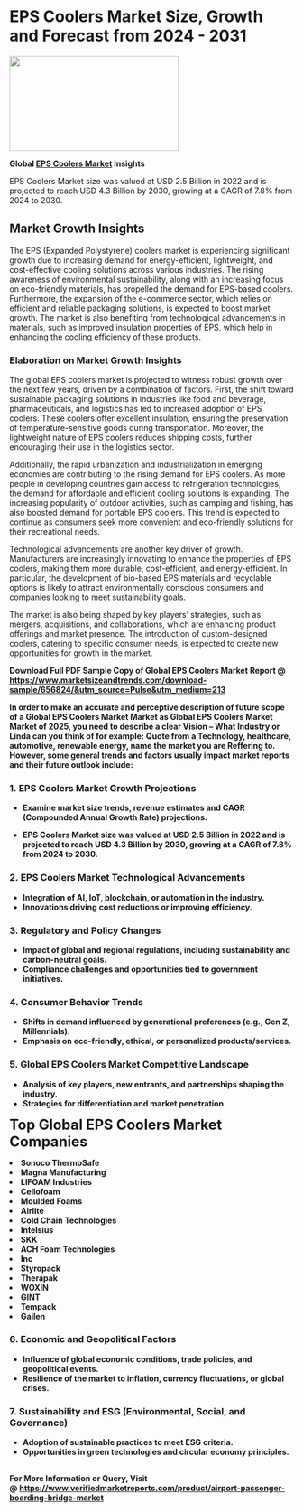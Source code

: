 <H1>EPS Coolers Market Size, Growth and Forecast from 2024 - 2031</H1><img class="aligncenter size-medium wp-image-584254" src="https://thirdeyenews.in/wp-content/uploads/2024/09/Global-Market-Research-300x168.jpeg" alt="" width="300" height="168" /><p><strong>Global&nbsp;<a href="https://www.marketsizeandtrends.com/download-sample/656824/&amp;utm_source=Pulse&amp;utm_medium=213">EPS Coolers Market</a> Insights</strong></p><p>EPS Coolers Market size was valued at USD 2.5 Billion in 2022 and is projected to reach USD 4.3 Billion by 2030, growing at a CAGR of 7.8% from 2024 to 2030.</p><p><h2>Market Growth Insights</h2> <p>The EPS (Expanded Polystyrene) coolers market is experiencing significant growth due to increasing demand for energy-efficient, lightweight, and cost-effective cooling solutions across various industries. The rising awareness of environmental sustainability, along with an increasing focus on eco-friendly materials, has propelled the demand for EPS-based coolers. Furthermore, the expansion of the e-commerce sector, which relies on efficient and reliable packaging solutions, is expected to boost market growth. The market is also benefiting from technological advancements in materials, such as improved insulation properties of EPS, which help in enhancing the cooling efficiency of these products.</p> <p><strong></strong></p> <h3>Elaboration on Market Growth Insights</h3> <p>The global EPS coolers market is projected to witness robust growth over the next few years, driven by a combination of factors. First, the shift toward sustainable packaging solutions in industries like food and beverage, pharmaceuticals, and logistics has led to increased adoption of EPS coolers. These coolers offer excellent insulation, ensuring the preservation of temperature-sensitive goods during transportation. Moreover, the lightweight nature of EPS coolers reduces shipping costs, further encouraging their use in the logistics sector.</p> <p>Additionally, the rapid urbanization and industrialization in emerging economies are contributing to the rising demand for EPS coolers. As more people in developing countries gain access to refrigeration technologies, the demand for affordable and efficient cooling solutions is expanding. The increasing popularity of outdoor activities, such as camping and fishing, has also boosted demand for portable EPS coolers. This trend is expected to continue as consumers seek more convenient and eco-friendly solutions for their recreational needs.</p> <p>Technological advancements are another key driver of growth. Manufacturers are increasingly innovating to enhance the properties of EPS coolers, making them more durable, cost-efficient, and energy-efficient. In particular, the development of bio-based EPS materials and recyclable options is likely to attract environmentally conscious consumers and companies looking to meet sustainability goals.</p> <p>The market is also being shaped by key players’ strategies, such as mergers, acquisitions, and collaborations, which are enhancing product offerings and market presence. The introduction of custom-designed coolers, catering to specific consumer needs, is expected to create new opportunities for growth in the market.</p> <p><strong></p><p><span class=""><strong>Download Full PDF Sample Copy of Global EPS Coolers Market Report</strong> @ <a href="https://www.marketsizeandtrends.com/download-sample/656824/&amp;utm_source=Pulse&amp;utm_medium=213" target="_blank">https://www.marketsizeandtrends.com/download-sample/656824/&amp;utm_source=Pulse&amp;utm_medium=213</a></span></p><p>In order to make an accurate and perceptive description of future scope of a Global&nbsp;EPS Coolers Market Market as Global&nbsp;EPS Coolers Market Market of 2025, you need to describe a clear Vision &ndash; What Industry or Linda can you think of for example: Quote from a Technology, healthcare, automotive, renewable energy, name the market you are Reffering to. However, some general trends and factors usually impact market reports and their future outlook include:</p><h3>1.&nbsp;<strong>EPS Coolers Market Growth Projections</strong></h3><ul><li>Examine market size trends, revenue estimates and CAGR (Compounded Annual Growth Rate) projections.</li><li><p>EPS Coolers Market size was valued at USD 2.5 Billion in 2022 and is projected to reach USD 4.3 Billion by 2030, growing at a CAGR of 7.8% from 2024 to 2030.</p></li></ul><h3>2.&nbsp;<strong>EPS Coolers Market Technological Advancements</strong></h3><ul><li>Integration of AI, IoT, blockchain, or automation in the industry.</li><li>Innovations driving cost reductions or improving efficiency.</li></ul><h3>3.&nbsp;<strong>Regulatory and Policy Changes</strong></h3><ul><li>Impact of global and regional regulations, including sustainability and carbon-neutral goals.</li><li>Compliance challenges and opportunities tied to government initiatives.</li></ul><h3>4.&nbsp;<strong>Consumer Behavior Trends</strong></h3><ul><li>Shifts in demand influenced by generational preferences (e.g., Gen Z, Millennials).</li><li>Emphasis on eco-friendly, ethical, or personalized products/services.</li></ul><h3>5.&nbsp;<strong>Global EPS Coolers Market Competitive Landscape</strong></h3><ul><li>Analysis of key players, new entrants, and partnerships shaping the industry.</li><li>Strategies for differentiation and market penetration.</li></ul><p data-pm-slice="1 1 []"><span style="color: inherit; font-family: inherit; font-size: 25px;">Top Global EPS Coolers Market Companies</span></p><div class="" data-test-id=""><p><li> Sonoco ThermoSafe</li><li> Magna Manufacturing</li><li> LIFOAM Industries</li><li> Cellofoam</li><li> Moulded Foams</li><li> Airlite</li><li> Cold Chain Technologies</li><li> Intelsius</li><li> SKK</li><li> ACH Foam Technologies</li><li> Inc</li><li> Styropack</li><li> Therapak</li><li> WOXIN</li><li> GINT</li><li> Tempack</li><li> Gailen</li></p></div><h3>6.&nbsp;<strong>Economic and Geopolitical Factors</strong></h3><ul><li>Influence of global economic conditions, trade policies, and geopolitical events.</li><li>Resilience of the market to inflation, currency fluctuations, or global crises.</li></ul><h3>7.&nbsp;<strong>Sustainability and ESG (Environmental, Social, and Governance)</strong></h3><ul><li>Adoption of sustainable practices to meet ESG criteria.</li><li>Opportunities in green technologies and circular economy principles.</li></ul><h2><strong style="font-size: 14px;">For More Information or Query, Visit @&nbsp;</strong><a style="background-color: #ffffff; font-size: 14px;" href="https://www.marketsizeandtrends.com/report/eps-coolers-market/" target="_blank">https://www.verifiedmarketreports.com/product/airport-passenger-boarding-bridge-market</a></h2>
